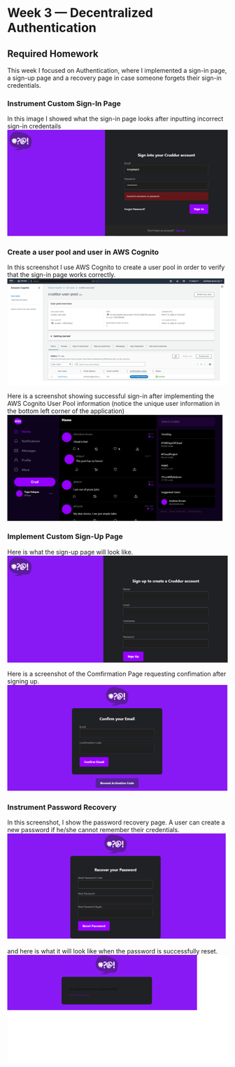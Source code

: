 # Week 3 — Decentralized Authentication

## Required Homework
This week I focused on Authentication, where I implemented a sign-in page, a sign-up page and a recovery page in case someone forgets their sign-in credentials.

### Instrument Custom Sign-In Page
In this image I showed what the sign-in page looks after inputting incorrect sign-in credentails
![Screenshot of Sign-In Page](assets/sign-in-incorrect-username-password.png)


### Create a user pool and user in AWS Cognito
In this screenshot I use AWS Cognito to create a user pool in order to verify that the sign-in page works correctly.
![Screenshot of Cognito User Pool](assets/Cognito-user-pool.png)

Here is a screenshot showing successful sign-in after implementing the AWS Cognito User Pool information (notice the unique user information in the bottom left corner of the application)
![SCreenshot of successful sign-in](assets/Successful-sign-in.png)


### Implement Custom Sign-Up Page
Here is what the sign-up page will look like.
![Screenshot of Sign-Up Page](assets/Sign-up-page.png)

Here is a screenshot of the Comfirmation Page requesting confimation after signing up. 
![Screenshot of Confirmation Page](assets/Confirmation-page.png)


### Instrument Password Recovery
In this screenshot, I show the password recovery page. A user can create a new password if he/she cannot remember their credentials.
![Screenshot of Password Recovery Page](assets/Recover-password-page.png)


and here is what it will look like when the password is successfully reset.
![Screenshot of Successful Reset](assets/Password-reset-successful.png)
